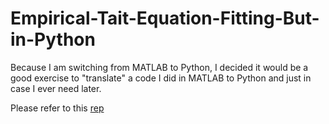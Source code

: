 # Empirical-Tait-Equation-Fitting-But-in-Python
Because I am switching from MATLAB to Python, I decided it would be a good exercise to "translate" a code I did in MATLAB to Python and just in case I ever need later.

Please refer to this [rep](https://github.com/Hussain1/Empirical-Tait-Equation-Fitting)
